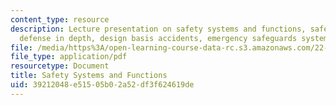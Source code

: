 ```yaml
---
content_type: resource
description: Lecture presentation on safety systems and functions, safety analysis,
  defense in depth, design basis accidents, emergency safeguards systems, and containment.
file: /media/https%3A/open-learning-course-data-rc.s3.amazonaws.com/22-091-nuclear-reactor-safety-spring-2008/39212048e51505b02a52df3f624619de_MIT22_091S08_lec09.pdf
file_type: application/pdf
resourcetype: Document
title: Safety Systems and Functions
uid: 39212048-e515-05b0-2a52-df3f624619de
---
```

